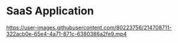 # SaaS Application #


https://user-images.githubusercontent.com/80223756/214708711-322acb0e-65e4-4a71-871c-6380386a2fe9.mp4

